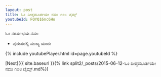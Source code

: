 ```yaml
---
layout: post
title: ಓಂ ದೀಪ್ತಮೂರ್ತಯೇ ನಮಃ ೧೦೮ ಟೈಮ್ಸ್
youtubeId: FQYQ16nc6Ho
---
```

 
 
 ಓಂ ನರರ್ಷಭಯ ನಮಃ  
 
 -  ಪುರುಷರಲ್ಲಿ ಮುಖ್ಯ ಯಾರು 
 
  
 
  
 
 
 
 
 
 


{% include youtubePlayer.html id=page.youtubeId %}
 
[Next]({{ site.baseurl }}{% link  split2/_posts/2015-06-12-ಓಂ ದೀಪ್ತಮೂರ್ತಯೇ ನಮಃ ೧೦೮ ಟೈಮ್ಸ್.md%})
 
